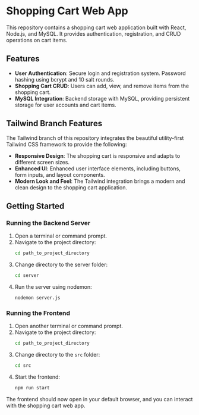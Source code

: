 # Shopping Cart Web App

This repository contains a shopping cart web application built with React, Node.js, and MySQL. It provides authentication, registration, and CRUD operations on cart items.

## Features

- **User Authentication**: Secure login and registration system. Password hashing using bcrypt and 10 salt rounds.
- **Shopping Cart CRUD**: Users can add, view, and remove items from the shopping cart.
- **MySQL Integration**: Backend storage with MySQL, providing persistent storage for user accounts and cart items.

## Tailwind Branch Features

The Tailwind branch of this repository integrates the beautiful utility-first Tailwind CSS framework to provide the following:

- **Responsive Design**: The shopping cart is responsive and adapts to different screen sizes.
- **Enhanced UI**: Enhanced user interface elements, including buttons, form inputs, and layout components.
- **Modern Look and Feel**: The Tailwind integration brings a modern and clean design to the shopping cart application.

## Getting Started

### Running the Backend Server

1. Open a terminal or command prompt.
2. Navigate to the project directory:
    ```bash
    cd path_to_project_directory
    ```
3. Change directory to the server folder:
    ```bash
    cd server
    ```
4. Run the server using nodemon:
    ```bash
    nodemon server.js
    ```

### Running the Frontend

1. Open another terminal or command prompt.
2. Navigate to the project directory:
    ```bash
    cd path_to_project_directory
    ```
3. Change directory to the `src` folder:
    ```bash
    cd src
    ```
4. Start the frontend:
    ```bash
    npm run start
    ```

The frontend should now open in your default browser, and you can interact with the shopping cart web app.


